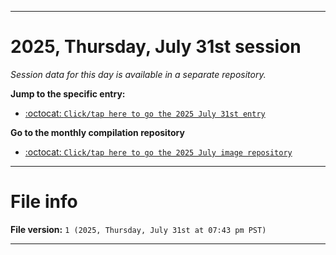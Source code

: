 
***

# 2025, Thursday, July 31st session

_Session data for this day is available in a separate repository._

**Jump to the specific entry:**

- [:octocat: `Click/tap here to go the 2025 July 31st entry`](https://github.com/seanpm2001/SeansLifeArchive_Images_ModernSmurfsVillage_Y2025_V7/tree/SeansLifeArchive_ModernSmurfsVillage_Y2025_V7_Main-dev/2025/07_July/31/)

**Go to the monthly compilation repository**

- [:octocat: `Click/tap here to go the 2025 July image repository`](https://github.com/seanpm2001/SeansLifeArchive_Images_ModernSmurfsVillage_Y2025_V7/)

***

# File info

**File version:** `1 (2025, Thursday, July 31st at 07:43 pm PST)`

***
